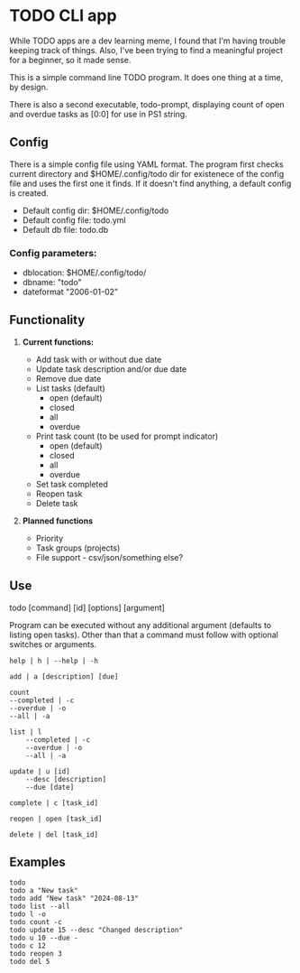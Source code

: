 
# TODO CLI app
While TODO apps are a dev learning meme, I found that I'm having trouble keeping track of things. 
Also, I've been trying to find a meaningful project for a beginner, so it made sense.

This is a simple command line TODO program.
It does one thing at a time, by design. 

There is also a second executable, todo-prompt, displaying count of open and overdue tasks as [0:0] for use in PS1 string.

## Config
There is a simple config file using YAML format.
The program first checks current directory and $HOME/.config/todo dir for existenece of the config file and uses the first one it finds. If it doesn't find anything, a default config is created.

* Default config dir: $HOME/.config/todo
* Default config file: todo.yml
* Default db file: todo.db

### Config parameters:
* dblocation: $HOME/.config/todo/
* dbname: "todo"
* dateformat "2006-01-02"

## Functionality

1. **Current functions:**
	* Add task with or without due date
    * Update task description and/or due date
    * Remove due date
	* List tasks (default)
		* open (default)
		* closed
		* all
		* overdue
	* Print task count (to be used for prompt indicator)
		* open (default)
		* closed
		* all
		* overdue
	* Set task completed
	* Reopen task
    * Delete task

2. **Planned functions**
    * Priority
	* Task groups (projects)
	* File support - csv/json/something else?

## Use

todo [command] [id] [options] [argument]
	
Program can be executed without any additional argument (defaults to listing open tasks). Other than that a command must follow with optional switches or arguments.

    help | h | --help | -h

    add | a [description] [due]

    count                     
    --completed | -c
    --overdue | -o
    --all | -a

    list | l                 
        --completed | -c
        --overdue | -o
        --all | -a
        
    update | u [id]         
        --desc [description] 
        --due [date]

    complete | c [task_id] 

    reopen | open [task_id]

    delete | del [task_id]

## Examples
```
todo
todo a "New task"
todo add "New task" "2024-08-13"
todo list --all
todo l -o
todo count -c
todo update 15 --desc "Changed description"
todo u 10 --due - 
todo c 12
todo reopen 3
todo del 5
```

